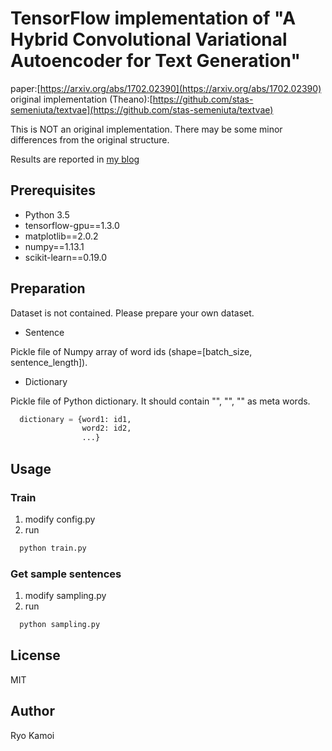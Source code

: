 # TensorFlow implementation of "A Hybrid Convolutional Variational Autoencoder for Text Generation"

paper:[https://arxiv.org/abs/1702.02390](https://arxiv.org/abs/1702.02390)
original implementation (Theano):[https://github.com/stas-semeniuta/textvae](https://github.com/stas-semeniuta/textvae)

This is NOT an original implementation. There may be some minor differences from the original structure.

Results are reported in [my blog](https://sesenosannko.github.io/contents/text_g/hybrid)

## Prerequisites

 * Python 3.5
 * tensorflow-gpu==1.3.0
 * matplotlib==2.0.2
 * numpy==1.13.1
 * scikit-learn==0.19.0


## Preparation

Dataset is not contained. Please prepare your own dataset.

 * Sentence

Pickle file of Numpy array of word ids (shape=[batch_size, sentence_length]).

 * Dictionary

Pickle file of Python dictionary. It should contain "<EOS>", "<PAD>", "<GO>" as meta words.

```python
  dictionary = {word1: id1,
                word2: id2,
                ...}
```

## Usage
### Train

1. modify config.py
2. run

```bash
  python train.py
```

### Get sample sentences

1. modify sampling.py
2. run

```bash
  python sampling.py
```

## License

MIT

## Author

Ryo Kamoi
